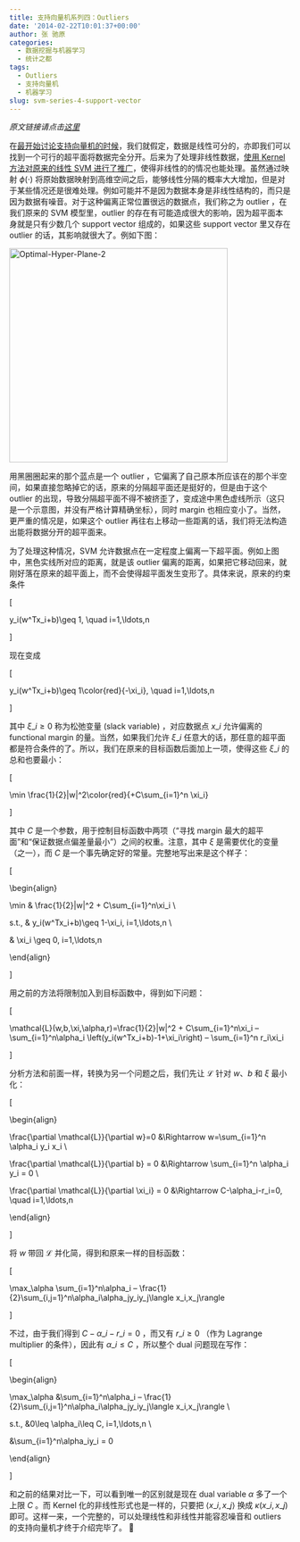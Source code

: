 ```yaml
---
title: 支持向量机系列四：Outliers
date: '2014-02-22T10:01:37+00:00'
author: 张 驰原
categories:
  - 数据挖掘与机器学习
  - 统计之都
tags:
  - Outliers
  - 支持向量机
  - 机器学习
slug: svm-series-4-support-vector
---
```


_原文链接请点击<a href="http://blog.pluskid.org/?p=692" target="_blank">这里</a>_

在[最开始讨论支持向量机的时候](/?p=632)，我们就假定，数据是线性可分的，亦即我们可以找到一个可行的超平面将数据完全分开。后来为了处理非线性数据，[使用 Kernel 方法对原来的线性 SVM 进行了推广](/?p=685)，使得非线性的的情况也能处理。虽然通过映射 $\phi(\cdot)$ 将原始数据映射到高维空间之后，能够线性分隔的概率大大增加，但是对于某些情况还是很难处理。例如可能并不是因为数据本身是非线性结构的，而只是因为数据有噪音。对于这种偏离正常位置很远的数据点，我们称之为 outlier ，在我们原来的 SVM 模型里，outlier 的存在有可能造成很大的影响，因为超平面本身就是只有少数几个 support vector 组成的，如果这些 support vector 里又存在 outlier 的话，其影响就很大了。例如下图：

[<img class="aligncenter size-full wp-image-9593" alt="Optimal-Hyper-Plane-2" src="http://cos.name/wp-content/uploads/2014/02/Optimal-Hyper-Plane-2.png" width="391" height="384" srcset="http://cos.name/wp-content/uploads/2014/02/Optimal-Hyper-Plane-2.png 391w, http://cos.name/wp-content/uploads/2014/02/Optimal-Hyper-Plane-2-300x294.png 300w" sizes="(max-width: 391px) 100vw, 391px" />](http://cos.name/wp-content/uploads/2014/02/Optimal-Hyper-Plane-2.png)

用黑圈圈起来的那个蓝点是一个 outlier ，它偏离了自己原本所应该在的那个半空间，如果直接忽略掉它的话，原来的分隔超平面还是挺好的，但是由于这个 outlier 的出现，导致分隔超平面不得不被挤歪了，变成途中黑色虚线所示（这只是一个示意图，并没有严格计算精确坐标），同时 margin 也相应变小了。当然，更严重的情况是，如果这个 outlier 再往右上移动一些距离的话，我们将无法构造出能将数据分开的超平面来。

<!--more-->为了处理这种情况，SVM 允许数据点在一定程度上偏离一下超平面。例如上图中，黑色实线所对应的距离，就是该 outlier 偏离的距离，如果把它移动回来，就刚好落在原来的超平面上，而不会使得超平面发生变形了。具体来说，原来的约束条件

\[
  
y\_i(w^Tx\_i+b)\geq 1, \quad i=1,\ldots,n
  
\]

现在变成

\[
  
y\_i(w^Tx\_i+b)\geq 1\color{red}{-\xi_i}, \quad i=1,\ldots,n
  
\]

其中 $\xi\_i\geq 0$ 称为松弛变量 (slack variable) ，对应数据点 $x\_i$ 允许偏离的 functional margin 的量。当然，如果我们允许 $\xi\_i$ 任意大的话，那任意的超平面都是符合条件的了。所以，我们在原来的目标函数后面加上一项，使得这些 $\xi\_i$ 的总和也要最小：

\[
  
\min \frac{1}{2}\|w\|^2\color{red}{+C\sum\_{i=1}^n \xi\_i}
  
\]

其中 $C$ 是一个参数，用于控制目标函数中两项（“寻找 margin 最大的超平面”和“保证数据点偏差量最小”）之间的权重。注意，其中 $\xi$ 是需要优化的变量（之一），而 $C$ 是一个事先确定好的常量。完整地写出来是这个样子：

\[
  
\begin{align}
  
\min & \frac{1}{2}\|w\|^2 + C\sum\_{i=1}^n\xi\_i \\
  
s.t., & y\_i(w^Tx\_i+b)\geq 1-\xi_i, i=1,\ldots,n \\
  
& \xi_i \geq 0, i=1,\ldots,n
  
\end{align}
  
\]

用之前的方法将限制加入到目标函数中，得到如下问题：

\[
  
\mathcal{L}(w,b,\xi,\alpha,r)=\frac{1}{2}\|w\|^2 + C\sum\_{i=1}^n\xi\_i &#8211; \sum\_{i=1}^n\alpha\_i \left(y\_i(w^Tx\_i+b)-1+\xi\_i\right) &#8211; \sum\_{i=1}^n r\_i\xi\_i
  
\]

分析方法和前面一样，转换为另一个问题之后，我们先让 $\mathcal{L}$ 针对 $w$、$b$ 和 $\xi$ 最小化：

\[
  
\begin{align}
  
\frac{\partial \mathcal{L}}{\partial w}=0 &\Rightarrow w=\sum\_{i=1}^n \alpha\_i y\_i x\_i \\
  
\frac{\partial \mathcal{L}}{\partial b} = 0 &\Rightarrow \sum\_{i=1}^n \alpha\_i y_i = 0 \\
  
\frac{\partial \mathcal{L}}{\partial \xi\_i} = 0 &\Rightarrow C-\alpha\_i-r_i=0, \quad i=1,\ldots,n
  
\end{align}
  
\]

将 $w$ 带回 $\mathcal{L}$ 并化简，得到和原来一样的目标函数：

\[
  
\max\_\alpha \sum\_{i=1}^n\alpha\_i &#8211; \frac{1}{2}\sum\_{i,j=1}^n\alpha\_i\alpha\_jy\_iy\_j\langle x\_i,x\_j\rangle
  
\]

不过，由于我们得到 $C-\alpha\_i-r\_i=0$ ，而又有 $r\_i\geq 0$ （作为 Lagrange multiplier 的条件），因此有 $\alpha\_i\leq C$ ，所以整个 dual 问题现在写作：

\[
  
\begin{align}
  
\max\_\alpha &\sum\_{i=1}^n\alpha\_i &#8211; \frac{1}{2}\sum\_{i,j=1}^n\alpha\_i\alpha\_jy\_iy\_j\langle x\_i,x\_j\rangle \\
  
s.t., &0\leq \alpha_i\leq C, i=1,\ldots,n \\
  
&\sum\_{i=1}^n\alpha\_iy_i = 0
  
\end{align}
  
\]

和之前的结果对比一下，可以看到唯一的区别就是现在 dual variable $\alpha$ 多了一个上限 $C$ 。而 Kernel 化的非线性形式也是一样的，只要把 $\langle x\_i,x\_j \rangle$ 换成 $\kappa(x\_i,x\_j)$ 即可。这样一来，一个完整的，可以处理线性和非线性并能容忍噪音和 outliers 的支持向量机才终于介绍完毕了。 🙂
